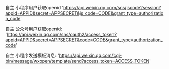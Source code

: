    自主  小程序用户获取openid
   'https://api.weixin.qq.com/sns/jscode2session?appid=APPID&secret=APPSECRET&js_code=CODE&grant_type=authorization_code'

   自主  公众号用户获取openid:
   'https://api.weixin.qq.com/sns/oauth2/access_token?appid=APPID&secret=APPSECRET&code=CODE&grant_type=authorization_code'

   自主  小程序发送模板消息:
   'https://api.weixin.qq.com/cgi-bin/message/wxopen/template/send?access_token=ACCESS_TOKEN'